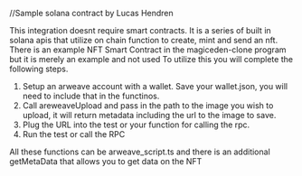//Sample solana contract by Lucas Hendren

This integration doesnt require smart contracts.  It is a series of built in solana apis that utilize on chain function to create, mint and send an nft.
There is an example NFT Smart Contract in the magiceden-clone program but it is merely an example and not used
To utilize this you will complete the following steps.

1.  Setup an arweave account with a wallet.  Save your wallet.json, you will need to include that in the functinos.
2.  Call areweaveUpload and pass in the path to the image you wish to upload, it will return metadata including the url to the image to save.
3.  Plug the URL into the test or your function for calling the rpc.  
4.  Run the test or call the RPC

All these functions can be arweave_script.ts and there is an additional getMetaData that allows you to get data on the NFT
